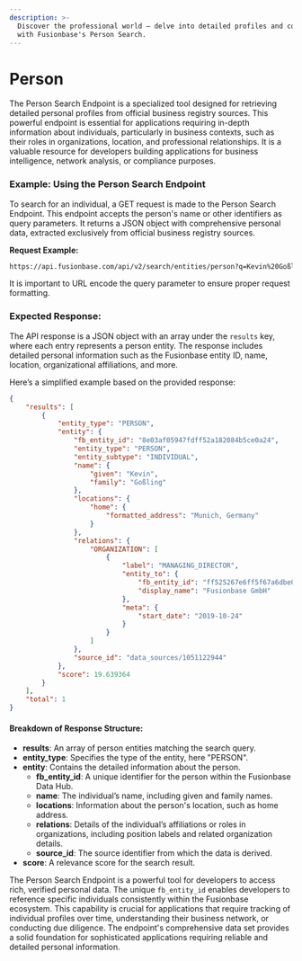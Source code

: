 ```yaml
---
description: >-
  Discover the professional world – delve into detailed profiles and connections
  with Fusionbase's Person Search.
---
```


# Person

The Person Search Endpoint is a specialized tool designed for retrieving detailed personal profiles from official business registry sources. This powerful endpoint is essential for applications requiring in-depth information about individuals, particularly in business contexts, such as their roles in organizations, location, and professional relationships. It is a valuable resource for developers building applications for business intelligence, network analysis, or compliance purposes.

### Example: Using the Person Search Endpoint

To search for an individual, a GET request is made to the Person Search Endpoint. This endpoint accepts the person's name or other identifiers as query parameters. It returns a JSON object with comprehensive personal data, extracted exclusively from official business registry sources.

**Request Example:**

```bash
https://api.fusionbase.com/api/v2/search/entities/person?q=Kevin%20Goßling
```

It is important to URL encode the query parameter to ensure proper request formatting.

### Expected Response:

The API response is a JSON object with an array under the `results` key, where each entry represents a person entity. The response includes detailed personal information such as the Fusionbase entity ID, name, location, organizational affiliations, and more.

Here’s a simplified example based on the provided response:

```json
{
    "results": [
        {
            "entity_type": "PERSON",
            "entity": {
                "fb_entity_id": "8e03af05947fdff52a182084b5ce0a24",
                "entity_type": "PERSON",
                "entity_subtype": "INDIVIDUAL",
                "name": {
                    "given": "Kevin",
                    "family": "Goßling"
                },
                "locations": {
                    "home": {
                        "formatted_address": "Munich, Germany"
                    }
                },
                "relations": {
                    "ORGANIZATION": [
                        {
                            "label": "MANAGING_DIRECTOR",
                            "entity_to": {
                                "fb_entity_id": "ff525267e6ff5f67a6dbe0af29b7e5cc",
                                "display_name": "Fusionbase GmbH"
                            },
                            "meta": {
                                "start_date": "2019-10-24"
                            }
                        }
                    ]
                },
                "source_id": "data_sources/1051122944"
            },
            "score": 19.639364
        }
    ],
    "total": 1
}

```

#### Breakdown of Response Structure:

* **results**: An array of person entities matching the search query.
* **entity\_type**: Specifies the type of the entity, here "PERSON".
* **entity**: Contains the detailed information about the person.
  * **fb\_entity\_id**: A unique identifier for the person within the Fusionbase Data Hub.
  * **name**: The individual’s name, including given and family names.
  * **locations**: Information about the person's location, such as home address.
  * **relations**: Details of the individual’s affiliations or roles in organizations, including position labels and related organization details.
  * **source\_id**: The source identifier from which the data is derived.
* **score**: A relevance score for the search result.

The Person Search Endpoint is a powerful tool for developers to access rich, verified personal data. The unique `fb_entity_id` enables developers to reference specific individuals consistently within the Fusionbase ecosystem. This capability is crucial for applications that require tracking of individual profiles over time, understanding their business network, or conducting due diligence. The endpoint's comprehensive data set provides a solid foundation for sophisticated applications requiring reliable and detailed personal information.
